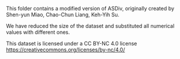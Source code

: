 This folder contains a modified version of ASDiv, originally created by Shen-yun Miao, Chao-Chun Liang, Keh-Yih Su.

We have reduced the size of the dataset and substituted all numerical values with different ones.

This dataset is licensed under a CC BY-NC 4.0 license https://creativecommons.org/licenses/by-nc/4.0/